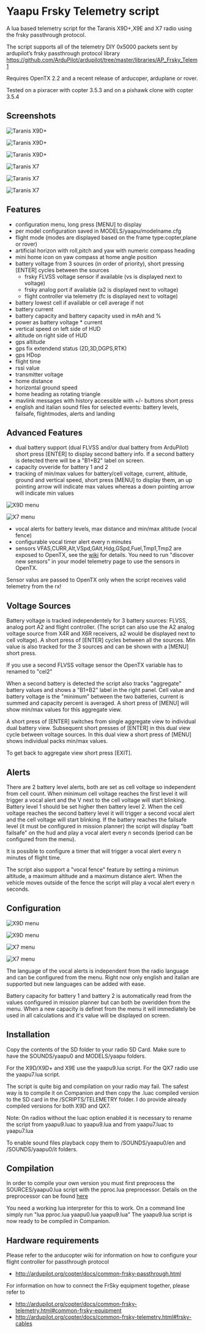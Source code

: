 # Yaapu Frsky Telemetry script

A lua based telemetry script for the Taranis X9D+,X9E and X7 radio using the frsky passthrough protocol.

The script supports all of the telemetry DIY 0x5000 packets sent by ardupilot’s frsky passthrough protocol library https://github.com/ArduPilot/ardupilot/tree/master/libraries/AP_Frsky_Telem1

Requires OpenTX 2.2 and a recent release of arducoper, arduplane or rover.

Tested on a pixracer with copter 3.5.3 and on a pixhawk clone with copter 3.5.4

## Screenshots

![Taranis X9D+](https://github.com/yaapu/FrskyTelemetryScript/blob/master/IMAGES/x9d.png)

![Taranis X9D+](https://github.com/yaapu/FrskyTelemetryScript/blob/master/IMAGES/x9ddual.png)

![Taranis X9D+](https://github.com/yaapu/FrskyTelemetryScript/blob/master/IMAGES/x9dmessages.png)

![Taranis X7](https://github.com/yaapu/FrskyTelemetryScript/blob/master/IMAGES/x7.png)

![Taranis X7](https://github.com/yaapu/FrskyTelemetryScript/blob/master/IMAGES/x7dual.png)

![Taranis X7](https://github.com/yaapu/FrskyTelemetryScript/blob/master/IMAGES/x7messages.png)
## Features

 - configuration menu, long press [MENU] to display
 - per model configuration saved in MODELS/yaapu/modelname.cfg
 - flight mode (modes are displayed based on the frame type:copter,plane or rover)
 - artificial horizon with roll,pitch and yaw with numeric compass heading
 - mini home icon on yaw compass at home angle position
 - battery voltage from 3 sources (in order of priority), short pressing [ENTER] cycles between the sources
   - frsky FLVSS voltage sensor if available (vs is displayed next to voltage)
   - frsky analog port if available (a2 is displayed next to voltage)
   - flight controller via telemetry (fc is displayed next to voltage)
 - battery lowest cell if available or cell average if not
 - battery current
 - battery capacity and battery capacity used in mAh and %
 - power as battery voltage * current
 - vertical speed on left side of HUD
 - altitude on right side of HUD 
 - gps altitude
 - gps fix extendend status (2D,3D,DGPS,RTK)
 - gps HDop
 - flight time
 - rssi value
 - transmitter voltage
 - home distance
 - horizontal ground speed
 - home heading as rotating triangle
 - mavlink messages with history accessible with +/- buttons short press
 - english and italian sound files for selected events: battery levels, failsafe, flightmodes, alerts and landing

## Advanced Features 

- dual battery support (dual FLVSS and/or dual battery from ArduPilot) short press [ENTER] to display second battery info. If a second battery is detected there will be a "B1+B2" label on screen.
 - capacity ovveride for battery 1 and 2
 - tracking of min/max values for battery/cell voltage, current, altitude, ground and vertical speed, short press [MENU] to display them, an up pointing arrow will indicate max values whereas a down pointing arrow will indicate min values
 
 ![X9D menu](https://github.com/yaapu/FrskyTelemetryScript/blob/master/IMAGES/x9dminmax.png)
 
 ![X7 menu](https://github.com/yaapu/FrskyTelemetryScript/blob/master/IMAGES/x7minmax.png)

 - vocal alerts for battery levels, max distance and min/max altitude (vocal fence)
 - configurable vocal timer alert every n minutes
 - sensors VFAS,CURR,Alt,VSpd,GAlt,Hdg,GSpd,Fuel,Tmp1,Tmp2 are exposed to OpenTX, see the [wiki](https://github.com/yaapu/FrskyTelemetryScript/wiki/Exposed-Telemetry-Variables) for details. You need to run "discover new sensors" in your model telemetry page to use the sensors in OpenTX.
 
Sensor valus are passed to OpenTX only when the script receives valid telemetry from the rx!
 
## Voltage Sources

Battery voltage is tracked independentely for 3 battery sources: FLVSS, analog port A2 and flight controller. (The script can also use the A2 analog voltage source from X4R and X6R receivers, a2 would be displayed next to cell voltage). A short press of [ENTER] cycles between all the sources. Min value is also tracked for the 3 sources and can be shown with a [MENU] short press.

If you use a second FLVSS voltage sensor the OpenTX variable has to renamed to "cel2"

When a second battery is detected the script also tracks "aggregate" battery values and shows a "B1+B2" label in the right panel. Cell value and battery voltage is the "minimum" between the two batteries, current is summed and capacity percent is averaged. A short press of [MENU] will show min/max values for this aggregate view.

A short press of [ENTER] switches from single aggregate view to individual dual battery view. Subsequent short presses of [ENTER] in this dual view cycle between voltage sources. In this dual view a short press of [MENU] shows individual packs min/max values.

To get back to aggregate view short press [EXIT].

## Alerts

There are 2 battery level alerts, both are set as cell voltage so independent from cell count.
When minimum cell voltage reaches the first level it will trigger a vocal alert and the V next to the cell voltage will start blinking.
Battery level 1 should be set higher then battery level 2.
When the cell voltage reaches the second battery level it will trigger a second vocal alert and the cell voltage will start blinking.
If the battery reaches the failsafe level (it must be configured in mission planner) the script will display "batt failsafe" on the hud and play a vocal alert every n seconds (period can be configured from the menu).

It is possible to configure a timer that will trigger a vocal alert every n minutes of flight time.

The script also support a "vocal fence" feature by setting a minimun altitude, a maximum altitude and a maximum distance alert.
When the vehicle moves outside of the fence the script will play a vocal alert every n seconds.

## Configuration

![X9D menu](https://github.com/yaapu/FrskyTelemetryScript/blob/master/IMAGES/x9dmenupag1.png)

![X9D menu](https://github.com/yaapu/FrskyTelemetryScript/blob/master/IMAGES/x9dmenupag2.png)

![X7 menu](https://github.com/yaapu/FrskyTelemetryScript/blob/master/IMAGES/x7manupag1.png)

![X7 menu](https://github.com/yaapu/FrskyTelemetryScript/blob/master/IMAGES/x7menupag2.png)

The language of the vocal alerts is independent from the radio language and can be configured from the menu.
Right now only english and italian are supported but new languages can be added with ease.

Battery capacity for battery 1 and battery 2 is automatically read from the values configured in mission planner but can both be overidden from the menu. When a new capacity is definet from the menu it will immediately be used in all calculations and it's value will be displayed on screen.

## Installation

Copy the contents of the SD folder to your radio SD Card.
Make sure to have the SOUNDS/yaapu0 and MODELS/yaapu folders.

For the X9D/X9D+ and X9E use the yaapu9.lua script.
For the QX7 radio use the yaapu7.lua script.

The script is quite big and compilation on your radio may fail.
The safest way is to compile it on Companion and then copy the .luac compiled version to the SD card in the /SCRIPTS/TELEMETRY folder.
I do provide already compiled versions for both X9D and QX7.

Note: On radios without the luac option enabled it is necessary to rename the script from yaapu9.luac to yaapu9.lua and from yaapu7.luac to yaapu7.lua

To enable sound files playback copy them to /SOUNDS/yaapu0/en and /SOUNDS/yaapu0/it folders.

## Compilation

In order to compile your own version you must first preprocess the SOURCES/yaapu0.lua script with the pproc.lua preprocessor.
Details on the preprocessor can be found [here](https://gist.github.com/incinirate/d52e03f453df94a65e1335d9c36d114e)

You need a working lua interpreter for this to work.
On a command line simply run "lua pproc.lua yaapu0.lua yaapu9.lua"
The yaapu9.lua script is now ready to be compiled in Companion.


## Hardware requirements

Please refer to the arducopter wiki for information on how to configure your flight controller for passthrough protocol
 - http://ardupilot.org/copter/docs/common-frsky-passthrough.html

For information on how to connect the FrSky equipment together, please refer to 
 - http://ardupilot.org/copter/docs/common-frsky-telemetry.html#common-frsky-equipment
 - http://ardupilot.org/copter/docs/common-frsky-telemetry.html#frsky-cables

